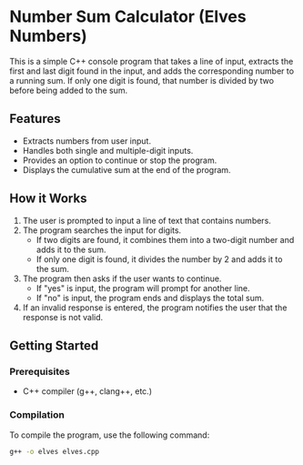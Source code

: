# Number Sum Calculator (Elves Numbers)

This is a simple C++ console program that takes a line of input, extracts the first and last digit found in the input, and adds the corresponding number to a running sum. If only one digit is found, that number is divided by two before being added to the sum.

## Features

- Extracts numbers from user input.
- Handles both single and multiple-digit inputs.
- Provides an option to continue or stop the program.
- Displays the cumulative sum at the end of the program.

## How it Works

1. The user is prompted to input a line of text that contains numbers.
2. The program searches the input for digits. 
   - If two digits are found, it combines them into a two-digit number and adds it to the sum.
   - If only one digit is found, it divides the number by 2 and adds it to the sum.
3. The program then asks if the user wants to continue. 
   - If "yes" is input, the program will prompt for another line.
   - If "no" is input, the program ends and displays the total sum.
4. If an invalid response is entered, the program notifies the user that the response is not valid.

## Getting Started

### Prerequisites

- C++ compiler (g++, clang++, etc.)

### Compilation

To compile the program, use the following command:

```bash
g++ -o elves elves.cpp
